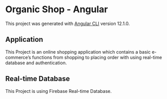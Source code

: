 # Organic Shop - Angular

This project was generated with [Angular CLI](https://github.com/angular/angular-cli) version 12.1.0.

## Application

This Project is an online shopping application which contains a basic e-commerce’s functions from shopping to placing order with using real-time database and authentication.

## Real-time Database

This Project is using Firebase Real-time Database.
